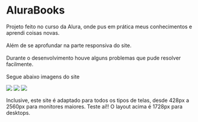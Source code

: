 # AluraBooks
Projeto feito no curso da Alura, onde pus em prática meus conhecimentos e aprendi coisas novas.
<br>
<br>
Além de se aprofundar na parte responsiva do site.
<br>
<br>
Durante o desenvolvimento houve alguns problemas que pude resolver facilmente.
<br>
<br>
Segue abaixo imagens do site 

<img src="https://user-images.githubusercontent.com/110792005/230984071-179ff144-08ae-4dfe-9578-92a951a62bd7.PNG">
<img src="https://user-images.githubusercontent.com/110792005/230984927-e12de452-7d24-4fc3-a93e-808ffd4c3b25.PNG">
<img src="https://user-images.githubusercontent.com/110792005/230984923-f6247d0d-8d7e-4b45-96f3-77b8c717ed41.PNG">

Inclusive, este site é adaptado para todos os tipos de telas, desde 428px a 2560px para monitores maiores. Teste aí!!
O layout acima é 1728px para desktops.



